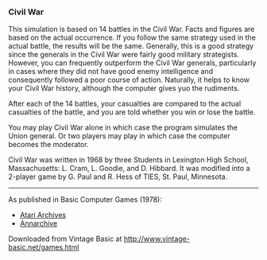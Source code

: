### Civil War

This simulation is based on 14 battles in the Civil War. Facts and figures are based on the actual occurrence. If you follow the same strategy used in the actual battle, the results will be the same. Generally, this is a good strategy since the generals in the Civil War were fairly good military strategists. However, you can frequently outperform the Civil War generals, particularly in cases where they did not have good enemy intelligence and consequently followed a poor course of action. Naturally, it helps to know your Civil War history, although the computer gives yuo the rudiments.

After each of the 14 battles, your casualties are compared to the actual casualties of the battle, and you are told whether you win or lose the battle.

You may play Civil War alone in which case the program simulates the Union general. Or two players may play in which case the computer becomes the moderator.

Civil War was written in 1968 by three Students in Lexington High School, Massachusetts: L. Cram, L. Goodie, and D. Hibbard. It was modified into a 2-player game by G. Paul and R. Hess of TIES, St. Paul, Minnesota.

---

As published in Basic Computer Games (1978):
- [Atari Archives](https://www.atariarchives.org/basicgames/showpage.php?page=46)
- [Annarchive](https://annarchive.com/files/Basic_Computer_Games_Microcomputer_Edition.pdf#page=61)

Downloaded from Vintage Basic at
http://www.vintage-basic.net/games.html
